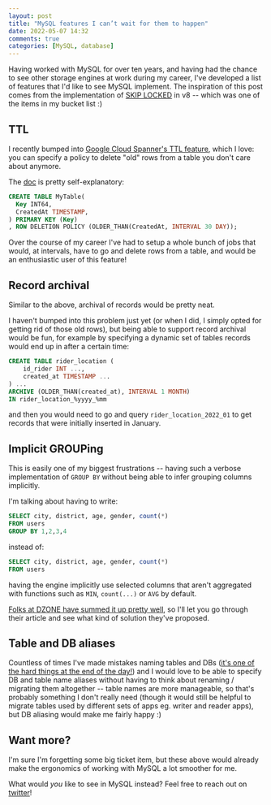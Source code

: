 ```yaml
---
layout: post
title: "MySQL features I can’t wait for them to happen"
date: 2022-05-07 14:32
comments: true
categories: [MySQL, database]
---
```


Having worked with MySQL for over ten years, and having had the chance to
see other storage engines at work during my career, I've developed a list of 
features that I'd like to see MySQL implement. The inspiration of this post comes
from the implementation of [SKIP LOCKED](https://www.percona.com/blog/2020/08/03/using-skip-lock-for-queue-processing-in-mysql/) in v8 -- which was one of the items in my
bucket list :)

<!-- more -->

## TTL

I recently bumped into [Google Cloud Spanner's TTL feature](https://cloud.google.com/spanner/docs/ttl), which I love:
you can specify a policy to delete "old" rows from a table you don't care
about anymore. 

The [doc](https://cloud.google.com/spanner/docs/ttl/working-with-ttl#syntax) is pretty self-explanatory:

```sql
CREATE TABLE MyTable(
  Key INT64,
  CreatedAt TIMESTAMP,
) PRIMARY KEY (Key)
, ROW DELETION POLICY (OLDER_THAN(CreatedAt, INTERVAL 30 DAY));
```

Over the course of my career I've had to setup a whole bunch of
jobs that would, at intervals, have to go and delete rows from a
table, and would be an enthusiastic user of this feature!

## Record archival

Similar to the above, archival of records would be pretty neat.

I haven't bumped into this problem just yet (or when I did, I simply
opted for getting rid of those old rows), but being able to support
record archival would be fun, for example by specifying a dynamic
set of tables records would end up in after a certain time:

```sql
CREATE TABLE rider_location (
    id_rider INT ...,
    created_at TIMESTAMP ...
) ...
ARCHIVE (OLDER_THAN(created_at), INTERVAL 1 MONTH)
IN rider_location_%yyyy_%mm
```

and then you would need to go and query `rider_location_2022_01`
to get records that were initially inserted in January.

## Implicit GROUPing

This is easily one of my biggest frustrations -- having such a verbose
implementation of `GROUP BY` without being able to infer grouping columns
implicitly. 

I'm talking about having to write:

```sql
SELECT city, district, age, gender, count(*)
FROM users
GROUP BY 1,2,3,4
```

instead of:

```sql
SELECT city, district, age, gender, count(*)
FROM users
```

having the engine implicitly use selected columns that aren't aggregated
with functions such as `MIN`, `count(...)` or `AVG` by default.

[Folks at DZONE have summed it up pretty well](https://dzone.com/articles/how-sql-group-should-have-been), 
so I'll let you go through their article and see what kind of solution
they've proposed.

## Table and DB aliases

Countless of times I've made mistakes naming tables and DBs
([it's one of the hard things at the end of the day!](https://martinfowler.com/bliki/TwoHardThings.html))
and I would love to be able to specify DB and table name aliases
without having to think about renaming / migrating them
altogether -- table names are more manageable, so that's
probably something I don't really need (though it would still
be helpful to migrate tables used by different sets of apps eg.
writer and reader apps), but DB aliasing would make me fairly happy :)

## Want more?

I'm sure I'm forgetting some big ticket item, but these above would
already make the ergonomics of working with MySQL a lot smoother for me.

What would *you* like to see in MySQL instead? Feel free to
reach out on [twitter](https://twitter.com/_odino_)!